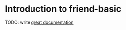 # Introduction to friend-basic

TODO: write [great documentation](http://jacobian.org/writing/great-documentation/what-to-write/)
